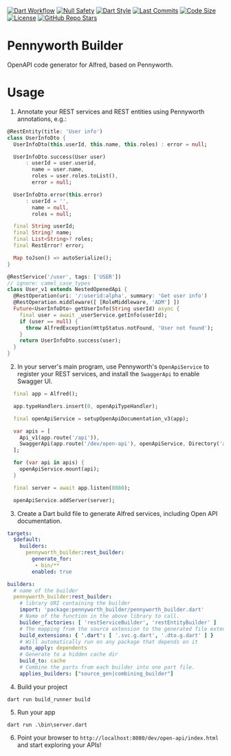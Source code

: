 [![Dart Workflow](https://github.com/d-markey/pennyworth_builder/actions/workflows/dart.yml/badge.svg)](https://github.com/d-markey/pennyworth_builder/actions/workflows/dart.yml)
[![Null Safety](https://img.shields.io/badge/null-safety-brightgreen)](https://dart.dev/null-safety)
[![Dart Style](https://img.shields.io/badge/style-lints-40c4ff.svg)](https://pub.dev/packages/lints)
[![Last Commits](https://img.shields.io/github/last-commit/d-markey/pennyworth_builder?logo=git&logoColor=white)](https://github.com/d-markey/pennyworth_builder/commits)
[![Code Size](https://img.shields.io/github/languages/code-size/d-markey/pennyworth_builder?logo=github&logoColor=white)](https://github.com/d-markey/pennyworth_builder)
[![License](https://img.shields.io/github/license/d-markey/pennyworth_builder?logo=open-source-initiative&logoColor=green)](https://github.com/d-markey/pennyworth_builder/blob/master/LICENSE)
[![GitHub Repo Stars](https://img.shields.io/github/stars/d-markey/pennyworth_builder)](https://github.com/d-markey/pennyworth_builder/stargazers)

# Pennyworth Builder

OpenAPI code generator for Alfred, based on Pennyworth.

# Usage

1. Annotate your REST services and REST entities using Pennyworth annotations, e.g.:

```dart
@RestEntity(title: 'User info')
class UserInfoDto {
  UserInfoDto(this.userId, this.name, this.roles) : error = null;

  UserInfoDto.success(User user)
      : userId = user.userid,
        name = user.name,
        roles = user.roles.toList(),
        error = null;

  UserInfoDto.error(this.error)
      : userId = '',
        name = null,
        roles = null;

  final String userId;
  final String? name;
  final List<String>? roles;
  final RestError? error;

  Map toJson() => autoSerialize();
}
```

```dart
@RestService('/user', tags: ['USER'])
// ignore: camel_case_types
class User_v1 extends NestedOpenedApi {
  @RestOperation(uri: '/:userid:alpha', summary: 'Get user info')
  @RestOperation.middleware([ [RoleMiddleware, 'ADM'] ])
  Future<UserInfoDto> getUserInfo(String userId) async {
    final user = await _userService.getInfo(userId);
    if (user == null) {
      throw AlfredException(HttpStatus.notFound, 'User not found');
    }
    return UserInfoDto.success(user);
  }
}
```

2. In your server's main program, use Pennyworth's `OpenApiService` to register your REST services, and install the `SwaggerApi` to enable Swagger UI.

```dart
  final app = Alfred();

  app.typeHandlers.insert(0, openApiTypeHandler);

  final openApiService = setupOpenApiDocumentation_v3(app);

  var apis = [
    Api_v1(app.route('/api')),
    SwaggerApi(app.route('/dev/open-api'), openApiService, Directory('assets/swagger-ui-4.1.2/')),
  ];

  for (var api in apis) {
    openApiService.mount(api);
  }

  final server = await app.listen(8080);

  openApiService.addServer(server);
```

3. Create a Dart build file to generate Alfred services, including Open API documentation.

```yaml
targets:
  $default:
    builders: 
      pennyworth_builder:rest_builder: 
        generate_for: 
         - bin/**
        enabled: true 

builders:
  # name of the builder
  pennyworth_builder:rest_builder:
    # library URI containing the builder
    import: 'package:pennyworth_builder/pennyworth_builder.dart'
    # Name of the function in the above library to call.
    builder_factories: [ 'restServiceBuilder', 'restEntityBuilder' ]
    # The mapping from the source extension to the generated file extension
    build_extensions: { '.dart': [ '.svc.g.dart', '.dto.g.dart' ] }
    # Will automatically run on any package that depends on it
    auto_apply: dependents
    # Generate to a hidden cache dir
    build_to: cache
    # Combine the parts from each builder into one part file.
    applies_builders: ["source_gen|combining_builder"]
```

4. Build your project

```shell
dart run build_runner build
```

5. Run your app

```shell
dart run .\bin\server.dart
```

6. Point your browser to `http://localhost:8080/dev/open-api/index.html` and start exploring your APIs!

